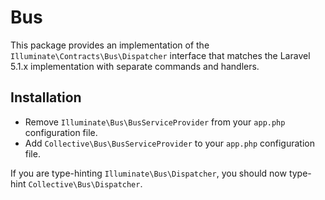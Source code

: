 # Bus

This package provides an implementation of the `Illuminate\Contracts\Bus\Dispatcher` interface that matches the Laravel 5.1.x implementation with separate commands and handlers.

## Installation

- Remove `Illuminate\Bus\BusServiceProvider` from your `app.php` configuration file.
- Add `Collective\Bus\BusServiceProvider` to your `app.php` configuration file.

If you are type-hinting `Illuminate\Bus\Dispatcher`, you should now type-hint `Collective\Bus\Dispatcher`.
